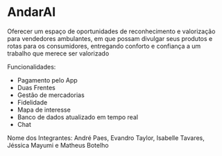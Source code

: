 # AndarAI
 Oferecer um espaço de oportunidades de reconhecimento e valorização para vendedores ambulantes, em que possam divulgar seus produtos e rotas para os consumidores, entregando conforto e confiança a um trabalho que merece ser valorizado

Funcionalidades:
- Pagamento pelo App
- Duas Frentes
- Gestão de mercadorias
- Fidelidade
- Mapa de interesse
- Banco de dados atualizado em tempo real
- Chat

Nome dos Integrantes: André Paes, Evandro Taylor, Isabelle Tavares, Jéssica Mayumi e Matheus Botelho
